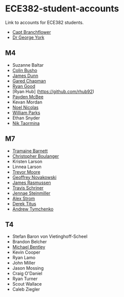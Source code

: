 ECE382-student-accounts
=======================

Link to accounts for ECE382 students.

- [Capt Branchflower](https://www.github.com/toddbranch)
- [Dr George York](https://www.github.com/GeorgeYork)

## M4
- Suzanne Baltar
- [Colin Busho](https://www.github.com/cbusho)
- [James Dunn](https://www.github.com/James-Dunner)
- [Gared Chapman](https://github.com/garedchapman)
- [Ryan Good](https://github.com/GoodRyan)
- [Ryan Hub] (https://github.com/rhub92) 
- [Payden McBee](https://www.github.com/Payden-McBee)
- Kevan Mordan
- [Noel Nicolas](https://github.com/noelbnicolas)
- [William Parks](https://www.github.com/WilliamParks)
- Ethan Snyder
- [Nik Taormina](https://www.github.com/ntaormina)

## M7
- [Tramaine Barnett](https://github.com/lilmaine)
- [Christopher Boulanger](https://www.github.com/crboulanger)
- Kristen Larson
- Linnea Larson
- [Trevor Moore](https://github.com/sleeprocking)
- [Geoffrey Novakowski](https://www.github.com/gnovakowski)
- [James Rasmussen](https://github.com/Jsrazz)
- [Travis Schriner](https://github.com/travisschriner)
- [Jennae Steinmiller](https://github.com/JennaeN)
- [Alex Strom](https://github.com/alexstrom)
- [Derek Titus](https://www.github.com/DerekTitus)
- [Andrew Tymchenko](https://github.com/AndrewTymchenko)

## T4
- Stefan Baron von Vietinghoff-Scheel
- Brandon Belcher
- [Michael Bentley](https://github.com/micfloy)
- Kevin Cooper
- Ryan Lamo
- John Miller
- Jason Mossing
- Craig O'Daniel
- Ryan Turner
- Scout Wallace
- Caleb Ziegler
